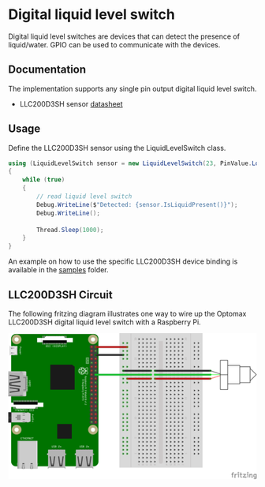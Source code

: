# Digital liquid level switch

Digital liquid level switches are devices that can detect the presence of liquid/water. GPIO can be used to communicate with the devices.

## Documentation

The implementation supports any single pin output digital liquid level switch.

- LLC200D3SH sensor [datasheet](https://cdn-shop.adafruit.com/product-files/3397/3397_datasheet_actual.pdf)

## Usage

Define the LLC200D3SH sensor using the LiquidLevelSwitch class.

```csharp
using (LiquidLevelSwitch sensor = new LiquidLevelSwitch(23, PinValue.Low))
{
    while (true)
    {
        // read liquid level switch
        Debug.WriteLine($"Detected: {sensor.IsLiquidPresent()}");
        Debug.WriteLine();

        Thread.Sleep(1000);
    }
}
```

An example on how to use the specific LLC200D3SH device binding is available in the [samples](samples) folder.

## LLC200D3SH Circuit

The following fritzing diagram illustrates one way to wire up the Optomax LLC200D3SH digital liquid level switch with a Raspberry Pi.

![Raspberry Pi Breadboard diagram](rpi-llc200d3sh_bb.png)
